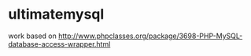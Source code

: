 ultimatemysql
=============

work based on http://www.phpclasses.org/package/3698-PHP-MySQL-database-access-wrapper.html

